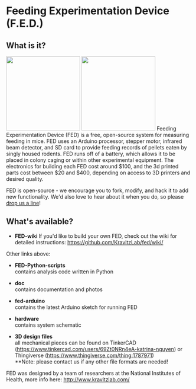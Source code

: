 # Feeding Experimentation Device (F.E.D.)
## What is it?
<img src="https://github.com/KravitzLab/FED/blob/master/hardware/FED%20Assembly.PNG" height="200">
<img src="https://github.com/KravitzLab/FED/blob/master/doc/photos/FED%20front3.jpg" height="200">  
Feeding Experimentation Device (FED) is a free, open-source system for measuring feeding in mice. FED uses an Arduino processor, 
stepper motor, infrared beam detector, and SD card to provide feeding records of pellets eaten by singly housed rodents. FED runs off of a battery, which allows it to be placed in colony caging or within other experimental equipment. The electronics for building each FED cost around $100, and the 3d printed parts cost between $20 and $400, depending on access to 3D printers and desired quality.  

FED is open-source - we encourage you to fork, modify, and hack it to add new functionality. We'd also love to hear about it when you do, so please <a href="mailto:lex.kravitz@nih.gov">drop us a line</a>!

## What's available?
+ <b> FED-wiki </b>
If you'd like to build your own FED, check out the wiki for detailed instructions: https://github.com/KravitzLab/fed/wiki/

Other links above:
+ <b>FED-Python-scripts</b>  
contains analysis code written in Python

+ <b>doc</b>  
contains documentation and photos

+ <b>fed-arduino</b>  
contains the latest Arduino sketch for running FED

+ <b>hardware</b>  
contains system schematic

+ <b>3D design files</b>  
all mechanical pieces can be found on TinkerCAD (https://www.tinkercad.com/users/69Zt0NRn4eA-katrina-nguyen) or Thingiverse (https://www.thingiverse.com/thing:1787971)  
**Note: please contact us if any other file formats are needed!

FED was designed by a team of researchers at the National Institutes of Health, more info here: http://www.kravitzlab.com/


